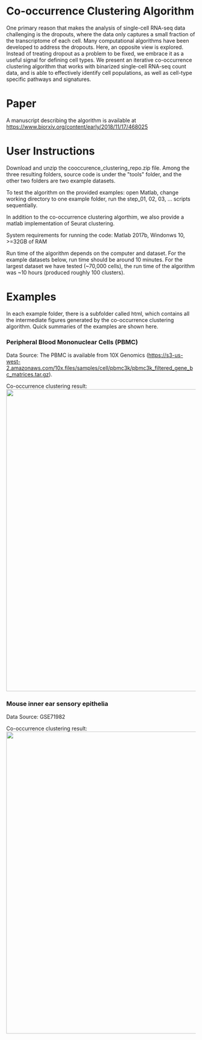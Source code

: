 # Co-occurrence Clustering Algorithm

One primary reason that makes the analysis of single-cell RNA-seq data challenging is the dropouts, where the data only captures a small fraction of the transcriptome of each cell. Many computational algorithms have been developed to address the dropouts. Here, an opposite view is explored. Instead of treating dropout as a problem to be fixed, we embrace it as a useful signal for defining cell types. We present an iterative co-occurrence clustering algorithm that works with binarized single-cell RNA-seq count data, and is able to effectively identify cell populations, as well as cell-type specific pathways and signatures. 

# Paper

A manuscript describing the algorithm is available at https://www.biorxiv.org/content/early/2018/11/17/468025

# User Instructions

Download and unzip the cooccurence_clustering_repo.zip file. Among the three resulting folders, source code is under the "tools" folder, and the other two folders are two example datasets. 

To test the algorithm on the provided examples: open Matlab, change working directory to one example folder, run the step_01, 02, 03, ... scripts sequentially. 

In addition to the co-occurrence clustering algorthim, we also provide a matlab implementation of Seurat clustering.

System requirements for running the code:  Matlab 2017b, Windonws 10, >=32GB of RAM

Run time of the algorithm depends on the computer and dataset. For the example datasets below, run time should be around 10 minutes. For the largest dataset we have tested (~70,000 cells), the run time of the algorithm was ~10 hours (produced roughly 100 clusters).

# Examples

In each example folder, there is a subfolder called html, which contains all the intermediate figures generated by the co-occurrence clustering algorithm. Quick summaries of the examples are shown here. 

### Peripheral Blood Mononuclear Cells (PBMC)

Data Source: The PBMC is available from 10X Genomics (https://s3-us-west-2.amazonaws.com/10x.files/samples/cell/pbmc3k/pbmc3k_filtered_gene_bc_matrices.tar.gz).

Co-occurrence clustering result:
<img src="https://github.com/pqiu/cooccurrence_clustering/blob/master/example_PBMC.PNG" width="800">

### Mouse inner ear sensory epithelia

Data Source: GSE71982

Co-occurrence clustering result:
<img src="https://github.com/pqiu/cooccurrence_clustering/blob/master/example_MouseInnerEar.PNG" width="800">

